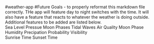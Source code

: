 #weather-app
#Future Goals - to properly reformat this markdown file correctly. THe app will feature day to night switches with the time.  It will also have a feature that reacts to whatever the weather is doing outside.  Additional features to be added are listed below.  
          Sea Level Pressue
          Moon Phases
          Tidal Waves 
          Air Quality
          Moon Phase
          Humidity
          Precipation Probability
          Visibility  
          Sunrise Time
          Sunset Time
